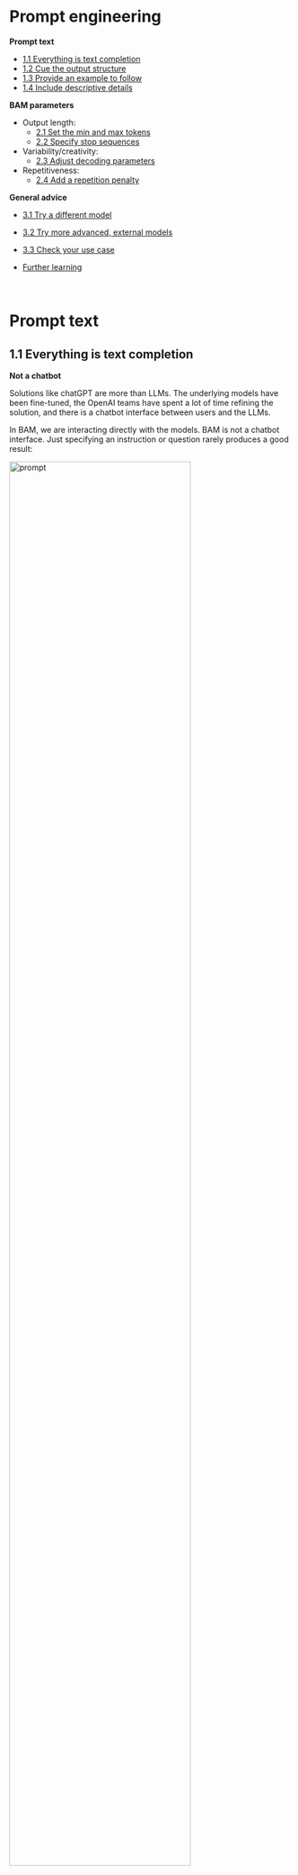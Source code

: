 # Prompt engineering

**Prompt text**
- [1.1 Everything is text completion](11-everything-is-text-completion)
- [1.2 Cue the output structure](12-cue-the-output-structure)
- [1.3 Provide an example to follow](13-provide-an-example-to-follow)
- [1.4 Include descriptive details](14-include-descriptive-details)

**BAM parameters**
- Output length:
    - [2.1 Set the min and max tokens](21-set-the-min-and-max-tokens)
    - [2.2 Specify stop sequences](22-specify-stop-sequence)
- Variability/creativity:
    - [2.3 Adjust decoding parameters](23-adjust-decoding-parameters)
- Repetitiveness:
    - [2.4 Add a repetition penalty](24-add-a-repetition-penalty)

**General advice**
- [3.1 Try a different model](31-try-a-different-model)
- [3.2 Try more advanced, external models](32-try-more-advanced-external-models)
- [3.3 Check your use case](33-check-your-use-case)

- [Further learning](further-learning)

<p>&nbsp;</p>


# Prompt text

## 1.1 Everything is text completion

**Not a chatbot**

Solutions like chatGPT are more than LLMs.  The underlying models have been fine-tuned, the OpenAI teams have spent a lot of time refining the solution, and there is a chatbot interface between users and the LLMs.

In BAM, we are interacting directly with the models.  BAM is not a chatbot interface.  Just specifying an instruction or question rarely produces a good result:

<img src="../images/list-ideas-01.png" width="80%" alt="prompt" />

<p>&nbsp;</p>


## 1.2 Cue the output structure
To get a structured response, include a cue to start the response in the desired structure:

<img src="../images/list-ideas-02.png" width="80%" alt="prompt" />

<p>&nbsp;</p>


## 1.3 Provide an example to follow
To get a higher-quality response, provide an example of the kind of response you want:

<img src="../images/list-ideas-03.png" width="70%" alt="prompt" />

<p>&nbsp;</p>


## 1.4 Include descriptive details
The more guidance, the better:
- Content
- Style
- Length

<img src="../images/list-ideas-04.png" width="80%" alt="prompt" />

<p>&nbsp;</p>



# BAM parameters

## 2.1 Set the min and max tokens
If you're finding the generated text is too short or too long, try adjusting the parameters that control the number of new tokens:
- The **Min new tokens** parameter controls the minimum number of tokens (~words) in the generated response
- The **Max new tokens** parameter controls the maximum number of tokens (~words) in the generated response

<img src="../images/list-ideas-09.png" width="80%" alt="prompt" />

<p>&nbsp;</p>


## 2.2 Specify stop sequences
If you specify stop sequences, the output will automatically stop when one of the stop sequences appears in the generated output.

**Example**

The output in the following image goes too far, there are two answers:

<img src="../images/list-ideas-10.png" width="80%" alt="prompt" />

In the following image, the stop sequence of two carriage returns is specified:

<img src="../images/list-ideas-11.png" width="80%" alt="prompt" />

The following image shows the effect of the stop sequence.  The output stops after two carriage returns:

<img src="../images/list-ideas-12.png" width="80%" alt="prompt" />

<p>&nbsp;</p>


## 2.3 Adjust decoding parameters
If the response is too generic or going on wild tangents, consider adjusting the decoding parameters.

**Decoding** is the process of finding the output sequence given the input sequence:
- **Greedy decoding** selects the word with the highest probability at each step of the decoding process.
- **Sampling decoding** selects words from a probability distribution at each step:
    - **Temperature** refers to selecting high- or low-probability words.  Higher temperature values lead to more variability.
    - **Top-p** (nucleus sampling) refers to selecting the smallest set of words whose cumulative probability exceeds p.
    - **Top-k** refers to selecting k words with the highest probabilities at each step.  Higher values lead to more variability.

<img src="../images/list-ideas-05.png" width="80%" alt="prompt" />

See:
- [Most-used decoder methods](https://medium.com/nlplanet/two-minutes-nlp-most-used-decoding-methods-for-language-models-9d44b2375612)
- [Using different decoding methods](https://huggingface.co/blog/how-to-generate)

<p>&nbsp;</p>


## 2.4 Add a repetition penalty
Sometimes, you'll see text being repeated over and over:

<img src="../images/repeated-text.png" width="85%" akt="Repeated text" />

Increasing the temperature can sometimes resolve the problem.

However, when text is still repetative even with a higher temperature, you can try adding a repetition penality.  The higher the penalty, the less likely the results will include repeated text.

<img src="../images/repetitive-penalty.png" width="85%" alt="Repetative penalty" />

This example shows the challenge: the bullet points are repetition that we want!  So penalizing repetitiveness might break your results too.

<p>&nbsp;</p>



# General advice

## 3.1 Try a different model
The BAM documentation describes the available models: [BAM models](https://bam.res.ibm.com/docs/models)

<img src="../images/list-ideas-07.png" width="80%" alt="prompt" />

<p>&nbsp;</p>


## 3.2 Try more advanced, external models
While you are still at the beginning stages of learning about prompt engineering...

There are a variety of free playgrounds available for personal use where you can experiment with prompting LLMs outside IBM:
- [InferKit demo](https://app.inferkit.com/demo)
- [TextSynth](https://textsynth.com/playground.html)
- [Free GPT-J Playground](https://playground.forefront.ai/models/free-gpt-j-playground)
- [Hugging Face BLOOM demo](https://huggingface.co/spaces/huggingface/bloom_demo)
- [All Hugging Face models](https://huggingface.co/models)

Some of these have been in development, training, and testing longer than BAM at this point.  If your prompt works as expected with an external LLM but not with BAM, then you can send feedback to the BAM team.

**CAUTION**
- **Reserve this option for only a last resort, for when you believe the BAM model is not performing correctly**
- **You must not include IBM-specific content in prompts to external models**

Refer to the guidelines we discussed last week: [Guidelines for using LLMs in IBM work](https://github.ibm.com/spackows/2023-Workshop-LLMs-for-CD/blob/main/Day-1-instructions.md#guidelines-for-using-llms-in-ibm-projects)

<p>&nbsp;</p>


## 3.3 Check your use case
LLMs have a lot of potential.  But they have no logic, no knowledge, and no domain expertise.  Some use cases are a better fit than others: LLMs excel at tasks that involve generating generic text or common code patterns and transforming given input.

If your prompt includes all the tips and best practices discussed here, yet you're not getting good results from any of the models, consider whether your use case might be one that LLMs just cannot handle well.

For example, although we can get decent results for simple arithmetic, LLMs cannot generally do math well: [Researchers find that large language models struggle with math](https://venturebeat.com/business/researchers-find-that-large-language-models-struggle-with-math/)

<p>&nbsp;</p>


# Further learning
- [OpenAI prompt intro](https://platform.openai.com/docs/guides/completion/prompt-design)
- [OpenAI prompt engineering tutorial](https://help.openai.com/en/articles/6654000-best-practices-for-prompt-engineering-with-openai-api)
- [co:here prompt engineering tutorial](https://docs.cohere.ai/docs/prompt-engineering)
